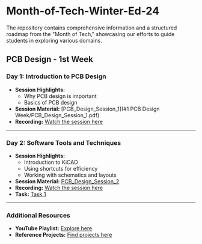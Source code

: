 # Month-of-Tech-Winter-Ed-24
The repository contains comprehensive information and a structured roadmap from the "Month of Tech," showcasing our efforts to guide students in exploring various domains.

## PCB Design - 1st Week

### Day 1: Introduction to PCB Design
- **Session Highlights:**
  - Why PCB design is important
  - Basics of PCB design
- **Session Material:** [PCB_Design_Session_1](#1 PCB Design Week/PCB_Design_Session_1.pdf)
- **Recording:** [Watch the session here](https://cciitpatna.sharepoint.com/sites/Sparkonics-24/Shared%20Documents/General/Recordings/Session%20on%20PCB%20Designing-20241209_152010-Meeting%20Recording.mp4?web=1&referrer=Teams.TEAMS-ELECTRON&referrerScenario=MeetingChicletGetLink.view)

---

### Day 2: Software Tools and Techniques
- **Session Highlights:**
  - Introduction to KiCAD
  - Using shortcuts for efficiency
  - Working with schematics and layouts
- **Session Material:** [PCB_Design_Session_2](#1-PCB-Design-Week/PCB_Design_Session_2.pdf)
- **Recording:** [Watch the session here](https://cciitpatna.sharepoint.com/sites/Sparkonics-24/Shared%20Documents/General/Recordings/Session%20on%20PCB%20Designing-20241209_152010-Meeting%20Recording.mp4?web=1&referrer=Teams.TEAMS-ELECTRON&referrerScenario=MeetingChicletGetLink.view)
- **Task:** [Task 1](#1-PCB-Design-Week/Task_1.pdf)

---

### Additional Resources
- **YouTube Playlist:** [Explore here](https://youtube.com/playlist?list=PLmzKTn3f9uzE_H06a-EHa8NRX29HCez9Z&si=DIah27OOOuC0VxI5)
- **Reference Projects:** [Find projects here](https://devbisme.github.io/RepoRecon/?topic=kicad&filter=&sort=pushed:desc)

